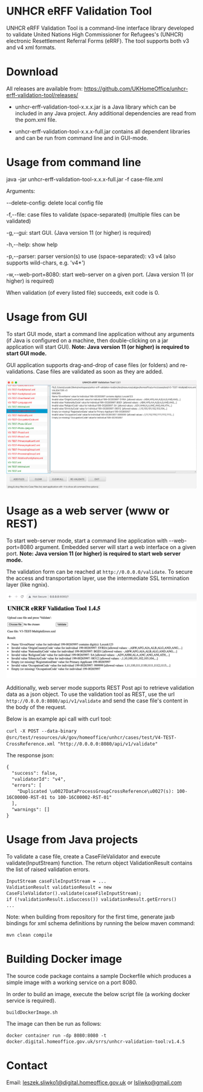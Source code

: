 # UNHCR eRFF Validation Tool
UNHCR eRFF Validation Tool is a command-line interface library developed to validate United Nations High Commissioner for Refugees's (UNHCR) electronic Resettlement Referral Forms (eRRF). The tool supports both v3 and v4 xml formats.


# Download
All releases are available from:
https://github.com/UKHomeOffice/unhcr-erff-validation-tool/releases/

* unhcr-erff-validation-tool-x.x.x.jar is a Java library which can be included in any Java project. Any additional dependencies are read from the pom.xml file.

* unhcr-erff-validation-tool-x.x.x-full.jar contains all dependent libraries and can be run from command line and in GUI-mode.


# Usage from command line
java -jar unhcr-erff-validation-tool-x.x.x-full.jar -f case-file.xml

Arguments:

--delete-config: delete local config file

-f,--file: case files to validate (space-separated)
(multiple files can be validated)

-g,--gui: start GUI. (Java version 11 (or higher) is required)

-h,--help: show help

-p,--parser: parser version(s) to use (space-separated): v3 v4 (also supports wild-chars, e.g. 'v4*')

-w,--web-port=8080: start web-server on a given port. (Java version 11 (or higher) is required)

When validation (of every listed file) succeeds, exit code is 0.


# Usage from GUI
To start GUI mode, start a command line application without any arguments (if Java is configured on a machine, then double-clicking on a jar application will start GUI). **Note: Java version 11 (or higher) is required to start GUI mode.**

GUI application supports drag-and-drop of case files (or folders) and re-validations. Case files are validated as soon as they are added.


![Usage GUI 1](readme-usage-gui-1.jpg?raw=true "Usage GUI 1")


# Usage as a web server (www or REST)

To start web-server mode, start a command line application with --web-port=8080 argument. Embedded server will start a web interface on a given port. **Note: Java version 11 (or higher) is required to start web server mode.**

The validation  form can be reached at ```http://0.0.0.0/validate```. To secure the access and transportation layer, use the intermediate SSL termination layer (like ngnix).

![Usage GUI 1](readme-usage-web-server-1.jpg?raw=true "Usage Web Server 1")

Additionally, web server mode supports REST Post api to retrieve validation data as a json object. To use the validation tool as REST, use the url ```http://0.0.0.0:8080/api/v1/validate``` and send the case file's content in the body of the request.

Below is an example api call with curl tool:

```curl -X POST --data-binary @src/test/resources/uk/gov/homeoffice/unhcr/cases/test/V4-TEST-CrossReference.xml "http://0.0.0.0:8080/api/v1/validate"```

The response json:

```
{
  "success": false,
  "validatorId": "v4",
  "errors": [
    "Duplicated \u0027DataProcessGroupCrossReference\u0027(s): 100-16C00000-RST-01 to 100-16C00002-RST-01"
  ],
  "warnings": []
}
```

# Usage from Java projects

To validate a case file, create a CaseFileValidator and execute validate(InputStream) function. The return object ValidationResult contains the list of raised validation errors.
```
InputStream caseFileInputStream = ...
ValdiationResult validationResult = new CaseFileValidator().validate(caseFileInputStream);
if (!validationResult.isSuccess()) validationResult.getErrors()
...
```

Note: when building from repository for the first time, generate jaxb bindings for xml schema definitions by running the below maven command:
```
mvn clean compile
```

# Building Docker image

The source code package contains a sample Dockerfile which produces a simple image with a working service on a port 8080.

In order to build an image, execute the below script file (a working docker service is required).

```
buildDockerImage.sh
```

The image can then be run as follows:

```
docker container run -dp 8080:8080 -t docker.digital.homeoffice.gov.uk/srrs/unhcr-validation-tool:v1.4.5
```

# Contact
Email: leszek.sliwko1@digital.homeoffice.gov.uk or lsliwko@gmail.com
